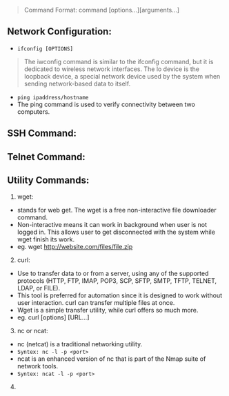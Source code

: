 > Command Format: command [options…][arguments…]
> 
## Network Configuration:
- `ifconfig [OPTIONS]`
> The iwconfig command is similar to the ifconfig command, but it is dedicated to wireless network interfaces.
> The lo device is the loopback device, a special network device used by the system when sending network-based data to itself.
- `ping ipaddress/hostname`
- The ping command is used to verify connectivity between two computers.

## SSH Command:
## Telnet Command:

## Utility Commands:
1. wget: 
- stands for web get. The wget is a free non-interactive file downloader command. 
- Non-interactive means it can work in background when user is not logged in. This allows user to get disconnected with the system while wget finish its work.
- eg. wget http://website.com/files/file.zip

2. curl:
- Use to transfer data to or from a server, using any of the supported protocols (HTTP, FTP, IMAP, POP3, SCP, SFTP, SMTP, TFTP, TELNET, LDAP, or FILE).
- This tool is preferred for automation since it is designed to work without user interaction. curl can transfer multiple files at once.
- Wget is a simple transfer utility, while curl offers so much more.
- eg. curl [options] [URL...]

3. nc or ncat:
- nc (netcat) is a traditional networking utility.
- `Syntex: nc -l -p <port>`
- ncat is an enhanced version of nc that is part of the Nmap suite of network tools.
- `Syntex: ncat -l -p <port>`

4. 

